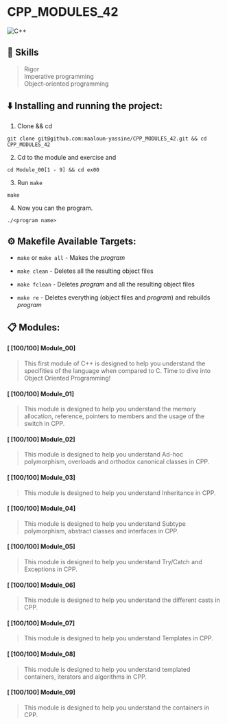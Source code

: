 # CPP_MODULES_42

![C++](https://img.shields.io/badge/-C++-00599C?logo=C%2b%2b&logoColor=fff&style=flat")

## 🌟 Skills 
> Rigor   
> Imperative programming   
> Object-oriented programming

## ⬇️ Installing and running the project:
1. Clone && cd
```
git clone git@github.com:maaloum-yassine/CPP_MODULES_42.git && cd CPP_MODULES_42
```
2. Cd to the module and exercise and 
```
cd Module_00[1 - 9] && cd ex00
```
3. Run `make`
```
make
```
4. Now you can the program.
```
./<program name>
```

## ⚙️ Makefile Available Targets:
- `make` or `make all` - Makes the _program_

- `make clean` - Deletes all the resulting object files

- `make fclean` - Deletes  _program_ and all the resulting object files

- `make re` - Deletes everything (object files and  _program_) and rebuilds  _program_

## 📋 Modules: 
#### [ [100/100] Module_00]
> This first module of C++ is designed to help you understand the specifities of the language when compared to C. Time to dive into Object Oriented Programming!
#### [ [100/100] Module_01]
> This module is designed to help you understand the memory allocation, reference, pointers to members and the usage of the switch in CPP.
#### [ [100/100] Module_02]
> This module is designed to help you understand Ad-hoc polymorphism, overloads and orthodox canonical classes in CPP.
#### [ [100/100] Module_03]
> This module is designed to help you understand Inheritance in CPP.
#### [ [100/100] Module_04]
> This module is designed to help you understand Subtype polymorphism, abstract classes and interfaces in CPP.
#### [ [100/100] Module_05]
> This module is designed to help you understand Try/Catch and Exceptions in CPP.
#### [ [100/100] Module_06]
> This module is designed to help you understand the different casts in CPP.
#### [ [100/100] Module_07]
> This module is designed to help you understand Templates in CPP.
#### [ [100/100] Module_08]
> This module is designed to help you understand templated containers, iterators and algorithms in CPP.
#### [ [100/100] Module_09]
> This module is designed to help you understand the containers in CPP.
